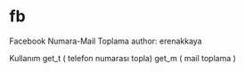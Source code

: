 # fb
Facebook Numara-Mail Toplama 
author: erenakkaya


Kullanım 
get_t ( telefon numarası topla)
get_m ( mail toplama )
